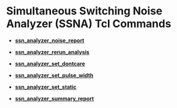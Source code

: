 # Simultaneous Switching Noise Analyzer \(SSNA\) Tcl Commands

-   **[ssn\_analyzer\_noise\_report](GUID-5417F559-9D8A-47F1-BB0B-BACE301A5A2F.md)**  

-   **[ssn\_analyzer\_rerun\_analysis](GUID-946B2A50-44F3-41ED-982B-7B0DD5D75FBA.md)**  

-   **[ssn\_analyzer\_set\_dontcare](GUID-FCCA0B95-500A-4D20-97F3-485BD19EFBDE.md)**  

-   **[ssn\_analyzer\_set\_pulse\_width](GUID-0A9B5721-119C-489A-9AB4-F2A39FE3634B.md)**  

-   **[ssn\_analyzer\_set\_static](GUID-2D730C82-C7E6-4F9D-B7F1-1355FA11359C.md)**  

-   **[ssn\_analyzer\_summary\_report](GUID-59AEAE36-5452-4DD8-84CC-59220EE95823.md)**  


